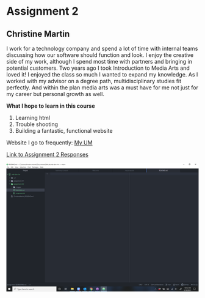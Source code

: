 # Assignment 2
## Christine Martin
I work for a technology company and spend a lot of time with internal teams discussing how our software should function and look. I enjoy the creative side of my work, although I spend most time with partners and bringing in potential customers.  Two years ago I took Introduction to Media Arts and loved it! I enjoyed the class so much I wanted to expand my knowledge.
As I worked with my advisor on a degree path, multidisciplinary studies fit perfectly.  And within the plan media arts was a must have for me not just for my career but personal growth as well.

**What I hope to learn in this course**
1.  Learning html
2.  Trouble shooting
3.  Building a fantastic, functional website

Website I go to frequently:
[My UM](//https://www.umt.edu/my/)

[Link to Assignment 2 Responses](christinebmartin/web-dev-hw/assignment-02/responses.txt)

![Screenshot of responses](https://github.com/christinebmartin/web-dev-hw/blob/main/assignment-02/images/Assignment2_screenshot.png)
